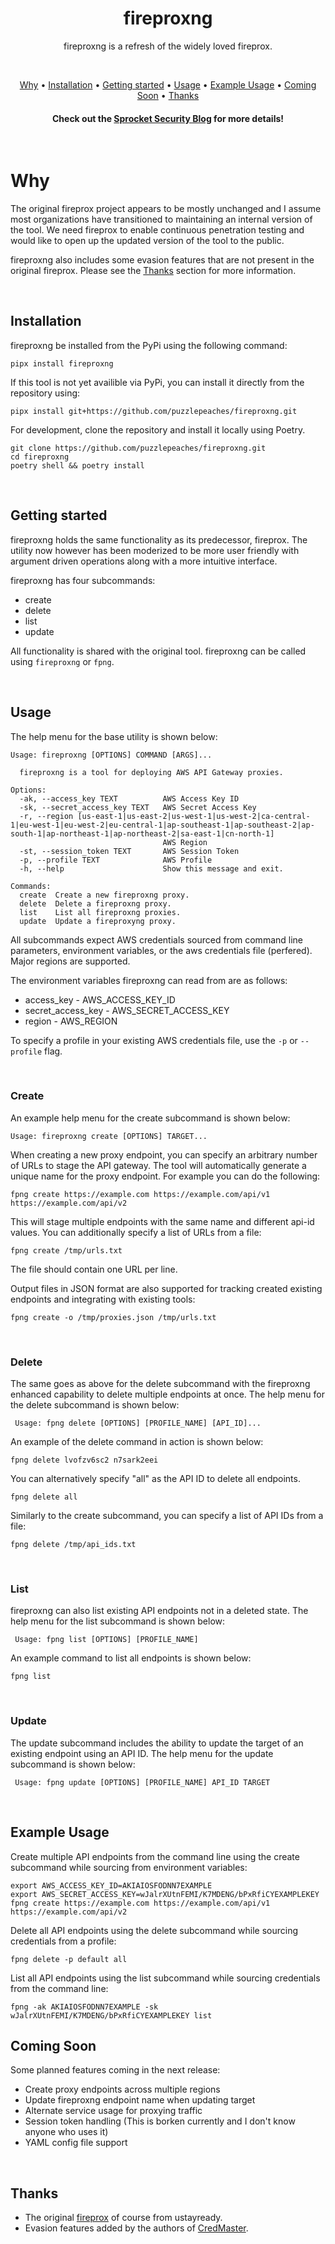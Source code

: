<div align="center">

# fireproxng

fireproxng is a refresh of the widely loved fireprox.

<br>

[Why](#why) •
[Installation](#installation) •
[Getting started](#getting-started) •
[Usage](#usage) •
[Example Usage](#example-usage) •
[Coming Soon](#coming-soon) •
[Thanks](#thanks)

#### Check out the [Sprocket Security Blog](https://sprocketsecurity.com/resources/) for more details!

</div><br>

</div>

# Why

The original fireprox project appears to be mostly unchanged and I assume most organizations have transitioned to maintaining an internal version of the tool. We need fireprox to enable continuous penetration testing and would like to open up the updated version of the tool to the public.

fireproxng also includes some evasion features that are not present in the original fireprox. Please see the [Thanks](#thanks) section for more information.

<br>

## Installation

fireproxng be installed from the PyPi using the following command:

```
pipx install fireproxng
```

If this tool is not yet availible via PyPi, you can install it directly from the repository using:

```
pipx install git+https://github.com/puzzlepeaches/fireproxng.git
```

For development, clone the repository and install it locally using Poetry.

```
git clone https://github.com/puzzlepeaches/fireproxng.git
cd fireproxng
poetry shell && poetry install
```

<br>

## Getting started

fireproxng holds the same functionality as its predecessor, fireprox. The utility now however has been moderized to be more user friendly with argument driven operations along with a more intuitive interface.

fireproxng has four subcommands:

- create
- delete
- list
- update

All functionality is shared with the original tool. fireproxng can be called using `fireproxng` or `fpng`.

<br>

## Usage

The help menu for the base utility is shown below:

```
Usage: fireproxng [OPTIONS] COMMAND [ARGS]...

  fireproxng is a tool for deploying AWS API Gateway proxies.

Options:
  -ak, --access_key TEXT          AWS Access Key ID
  -sk, --secret_access_key TEXT   AWS Secret Access Key
  -r, --region [us-east-1|us-east-2|us-west-1|us-west-2|ca-central-1|eu-west-1|eu-west-2|eu-central-1|ap-southeast-1|ap-southeast-2|ap-south-1|ap-northeast-1|ap-northeast-2|sa-east-1|cn-north-1]
                                  AWS Region
  -st, --session_token TEXT       AWS Session Token
  -p, --profile TEXT              AWS Profile
  -h, --help                      Show this message and exit.

Commands:
  create  Create a new fireproxng proxy.
  delete  Delete a fireproxng proxy.
  list    List all fireproxng proxies.
  update  Update a fireproxyng proxy.
```

All subcommands expect AWS credentials sourced from command line parameters, environment variables, or the aws credentials file (perfered). Major regions are supported.

The environment variables fireproxng can read from are as follows:

- access_key - AWS_ACCESS_KEY_ID
- secret_access_key - AWS_SECRET_ACCESS_KEY
- region - AWS_REGION

To specify a profile in your existing AWS credentials file, use the `-p` or `--profile` flag.

<br>

### Create

An example help menu for the create subcommand is shown below:

```
Usage: fireproxng create [OPTIONS] TARGET...
```

When creating a new proxy endpoint, you can specify an arbitrary number of URLs to stage the API gateway. The tool will automatically generate a unique name for the proxy endpoint. For example you can do the following:

```
fpng create https://example.com https://example.com/api/v1 https://example.com/api/v2
```

This will stage multiple endpoints with the same name and different api-id values. You can additionally specify a list of URLs from a file:

```
fpng create /tmp/urls.txt
```

The file should contain one URL per line.

Output files in JSON format are also supported for tracking created existing endpoints and integrating with existing tools:

```
fpng create -o /tmp/proxies.json /tmp/urls.txt
```

<br>

### Delete

The same goes as above for the delete subcommand with the fireproxng enhanced capability to delete multiple endpoints at once. The help menu for the delete subcommand is shown below:

```
 Usage: fpng delete [OPTIONS] [PROFILE_NAME] [API_ID]...
```

An example of the delete command in action is shown below:

```
fpng delete lvofzv6sc2 n7sark2eei
```

You can alternatively specify "all" as the API ID to delete all endpoints.

```
fpng delete all
```

Similarly to the create subcommand, you can specify a list of API IDs from a file:

```
fpng delete /tmp/api_ids.txt
```

<br>

### List

fireproxng can also list existing API endpoints not in a deleted state. The help menu for the list subcommand is shown below:

```
 Usage: fpng list [OPTIONS] [PROFILE_NAME]
```

An example command to list all endpoints is shown below:

```
fpng list
```

<br>

### Update

The update subcommand includes the ability to update the target of an existing endpoint using an API ID. The help menu for the update subcommand is shown below:

```
 Usage: fpng update [OPTIONS] [PROFILE_NAME] API_ID TARGET
```

<br>

## Example Usage

Create multiple API endpoints from the command line using the create subcommand while sourcing from environment variables:

```
export AWS_ACCESS_KEY_ID=AKIAIOSFODNN7EXAMPLE
export AWS_SECRET_ACCESS_KEY=wJalrXUtnFEMI/K7MDENG/bPxRfiCYEXAMPLEKEY
fpng create https://example.com https://example.com/api/v1 https://example.com/api/v2
```

Delete all API endpoints using the delete subcommand while sourcing credentials from a profile:

```
fpng delete -p default all
```

List all API endpoints using the list subcommand while sourcing credentials from the command line:

```
fpng -ak AKIAIOSFODNN7EXAMPLE -sk wJalrXUtnFEMI/K7MDENG/bPxRfiCYEXAMPLEKEY list
```

## Coming Soon

Some planned features coming in the next release:

- Create proxy endpoints across multiple regions
- Update fireproxng endpoint name when updating target
- Alternate service usage for proxying traffic
- Session token handling (This is borken currently and I don't know anyone who uses it)
- YAML config file support

<br>

## Thanks

- The original [fireprox](https://github.com/ustayready/fireprox) of course from ustayready.
- Evasion features added by the authors of [CredMaster](https://github.com/knavesec/CredMaster/blob/master/fire.py).
